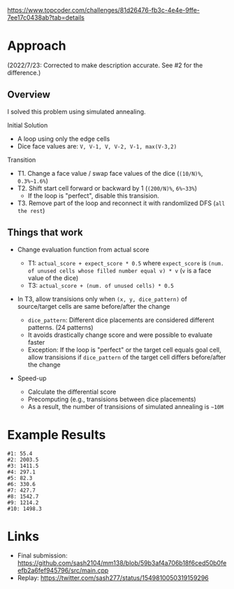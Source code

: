 https://www.topcoder.com/challenges/81d26476-fb3c-4e4e-9ffe-7ee17c0438ab?tab=details


# Approach
(2022/7/23: Corrected to make description accurate. See #2 for the difference.)

## Overview
I solved this problem using simulated annealing.

Initial Solution
- A loop using only the edge cells
- Dice face values are: `V, V-1, V, V-2, V-1, max(V-3,2)`

Transition
- T1. Change a face value / swap face values of the dice (`(10/N)%`, `0.3%~1.6%`)
- T2. Shift start cell forward or backward by 1 (`(200/N)%`, `6%~33%`)
  - If the loop is "perfect", disable this transision.
- T3. Remove part of the loop and reconnect it with randomlized DFS (`all the rest`)

## Things that work
- Change evaluation function from actual score
  - T1: `actual_score + expect_score * 0.5` where `expect_score` is  `(num. of unused cells whose filled number equal v) * v` (`v` is a face value of the dice)
  - T3: `actual_score + (num. of unused cells) * 0.5`

- In T3, allow transisions only when `(x, y, dice_pattern)` of source/target cells are same before/after the change
  - `dice_pattern`: Different dice placements are considered different patterns.  (24 patterns)
  - It avoids drastically change score and were possible to evaluate faster
  - Exception: If the loop is "perfect" or the target cell equals goal cell, allow transisions if `dice_pattern` of the target cell differs before/after the change

- Speed-up
  - Calculate the differential score
  - Precomputing (e.g., transisions between dice placements)
  - As a result, the number of transisions of simulated annealing is `~10M`

# Example Results
```
#1: 55.4
#2: 2003.5
#3: 1411.5
#4: 297.1
#5: 82.3
#6: 330.6
#7: 427.7
#8: 1542.7
#9: 1214.2
#10: 1498.3
```

# Links
- Final submission: https://github.com/sash2104/mm138/blob/59b3af4a706b18f6ced50b0feefb2a6fef945796/src/main.cpp
- Replay: https://twitter.com/sash277/status/1549810050319159296
